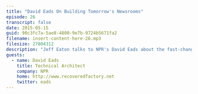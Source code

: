 ```yaml
---
title: "David Eads On Building Tomorrow's Newsrooms"
episode: 26
transcript: false
date: 2015-05-15
guid: 90c3fc7a-5ae8-4800-9e7b-9724b5671fa2
filename: insert-content-here-26.mp3
filesize: 27804312
description: "Jeff Eaton talks to NPR's David Eads about the fast-changing world of digital news publishing, how to build tools that serve the needs of today's journalists, and how successful 'learn to code' projects don't always look the way developers expect…"
guests: 
  - name: David Eads
    title: Technical Architect
    company: NPR
    home: http://www.recoveredfactory.net
    twitter: eads
---
```

